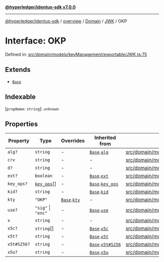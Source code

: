 [**@hyperledger/identus-sdk v7.0.0**](../../../../../../README.md)

***

[@hyperledger/identus-sdk](../../../../../../README.md) / [overview](../../../../../README.md) / [Domain](../../../README.md) / [JWK](../README.md) / OKP

# Interface: OKP

Defined in: [src/domain/models/keyManagement/exportable/JWK.ts:75](https://github.com/hyperledger/identus-edge-agent-sdk-ts/blob/96423ee84b124a31ce63036d9d623d1cb73a13c2/src/domain/models/keyManagement/exportable/JWK.ts#L75)

## Extends

- [`Base`](Base.md)

## Indexable

\[`propName`: `string`\]: `unknown`

## Properties

| Property | Type | Overrides | Inherited from | Defined in |
| ------ | ------ | ------ | ------ | ------ |
| <a id="alg"></a> `alg?` | `string` | - | [`Base`](Base.md).[`alg`](Base.md#alg) | [src/domain/models/keyManagement/exportable/JWK.ts:31](https://github.com/hyperledger/identus-edge-agent-sdk-ts/blob/96423ee84b124a31ce63036d9d623d1cb73a13c2/src/domain/models/keyManagement/exportable/JWK.ts#L31) |
| <a id="crv"></a> `crv` | `string` | - | - | [src/domain/models/keyManagement/exportable/JWK.ts:78](https://github.com/hyperledger/identus-edge-agent-sdk-ts/blob/96423ee84b124a31ce63036d9d623d1cb73a13c2/src/domain/models/keyManagement/exportable/JWK.ts#L78) |
| <a id="d"></a> `d?` | `string` | - | - | [src/domain/models/keyManagement/exportable/JWK.ts:80](https://github.com/hyperledger/identus-edge-agent-sdk-ts/blob/96423ee84b124a31ce63036d9d623d1cb73a13c2/src/domain/models/keyManagement/exportable/JWK.ts#L80) |
| <a id="ext"></a> `ext?` | `boolean` | - | [`Base`](Base.md).[`ext`](Base.md#ext) | [src/domain/models/keyManagement/exportable/JWK.ts:33](https://github.com/hyperledger/identus-edge-agent-sdk-ts/blob/96423ee84b124a31ce63036d9d623d1cb73a13c2/src/domain/models/keyManagement/exportable/JWK.ts#L33) |
| <a id="key_ops"></a> `key_ops?` | [`key_ops`](../type-aliases/key_ops.md)[] | - | [`Base`](Base.md).[`key_ops`](Base.md#key_ops) | [src/domain/models/keyManagement/exportable/JWK.ts:35](https://github.com/hyperledger/identus-edge-agent-sdk-ts/blob/96423ee84b124a31ce63036d9d623d1cb73a13c2/src/domain/models/keyManagement/exportable/JWK.ts#L35) |
| <a id="kid"></a> `kid?` | `string` | - | [`Base`](Base.md).[`kid`](Base.md#kid) | [src/domain/models/keyManagement/exportable/JWK.ts:37](https://github.com/hyperledger/identus-edge-agent-sdk-ts/blob/96423ee84b124a31ce63036d9d623d1cb73a13c2/src/domain/models/keyManagement/exportable/JWK.ts#L37) |
| <a id="kty"></a> `kty` | `"OKP"` | [`Base`](Base.md).[`kty`](Base.md#kty) | - | [src/domain/models/keyManagement/exportable/JWK.ts:76](https://github.com/hyperledger/identus-edge-agent-sdk-ts/blob/96423ee84b124a31ce63036d9d623d1cb73a13c2/src/domain/models/keyManagement/exportable/JWK.ts#L76) |
| <a id="use"></a> `use?` | `"sig"` \| `"enc"` | - | [`Base`](Base.md).[`use`](Base.md#use) | [src/domain/models/keyManagement/exportable/JWK.ts:41](https://github.com/hyperledger/identus-edge-agent-sdk-ts/blob/96423ee84b124a31ce63036d9d623d1cb73a13c2/src/domain/models/keyManagement/exportable/JWK.ts#L41) |
| <a id="x"></a> `x` | `string` | - | - | [src/domain/models/keyManagement/exportable/JWK.ts:82](https://github.com/hyperledger/identus-edge-agent-sdk-ts/blob/96423ee84b124a31ce63036d9d623d1cb73a13c2/src/domain/models/keyManagement/exportable/JWK.ts#L82) |
| <a id="x5c"></a> `x5c?` | `string`[] | - | [`Base`](Base.md).[`x5c`](Base.md#x5c) | [src/domain/models/keyManagement/exportable/JWK.ts:43](https://github.com/hyperledger/identus-edge-agent-sdk-ts/blob/96423ee84b124a31ce63036d9d623d1cb73a13c2/src/domain/models/keyManagement/exportable/JWK.ts#L43) |
| <a id="x5t"></a> `x5t?` | `string` | - | [`Base`](Base.md).[`x5t`](Base.md#x5t) | [src/domain/models/keyManagement/exportable/JWK.ts:45](https://github.com/hyperledger/identus-edge-agent-sdk-ts/blob/96423ee84b124a31ce63036d9d623d1cb73a13c2/src/domain/models/keyManagement/exportable/JWK.ts#L45) |
| <a id="x5ts256"></a> `x5t#S256?` | `string` | - | [`Base`](Base.md).[`x5t#S256`](Base.md#x5ts256) | [src/domain/models/keyManagement/exportable/JWK.ts:47](https://github.com/hyperledger/identus-edge-agent-sdk-ts/blob/96423ee84b124a31ce63036d9d623d1cb73a13c2/src/domain/models/keyManagement/exportable/JWK.ts#L47) |
| <a id="x5u"></a> `x5u?` | `string` | - | [`Base`](Base.md).[`x5u`](Base.md#x5u) | [src/domain/models/keyManagement/exportable/JWK.ts:49](https://github.com/hyperledger/identus-edge-agent-sdk-ts/blob/96423ee84b124a31ce63036d9d623d1cb73a13c2/src/domain/models/keyManagement/exportable/JWK.ts#L49) |
